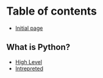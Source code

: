 # Table of contents

* [Initial page](README.md)

## What is Python?

* [High Level](what-is-python/high-level.md)
* [Intrepreted](what-is-python/intrepreted.md)

